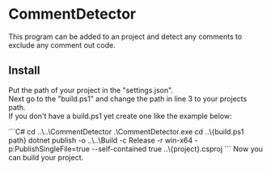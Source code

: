 # CommentDetector

This program can be added to an project and detect any comments to exclude any comment out code.

## Install

<p>Put the path of your project in the "settings.json". <br>
Next go to the "build.ps1" and change the path in line 3 to your projects path. <br>
If you don't have a build.ps1 yet create one like the example below: <p>
```C#
cd ..\..\CommentDetector
.\CommentDetector.exe
cd ..\{build.ps1 path}
dotnet publish -o ..\..\Build -c Release -r win-x64 -p:PublishSingleFile=true --self-contained true ..\{project}.csproj
```
Now you can build your project.
